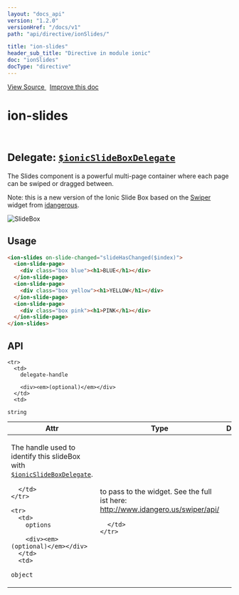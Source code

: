 ```yaml
---
layout: "docs_api"
version: "1.2.0"
versionHref: "/docs/v1"
path: "api/directive/ionSlides/"

title: "ion-slides"
header_sub_title: "Directive in module ionic"
doc: "ionSlides"
docType: "directive"
---
```


<div class="improve-docs">
  <a href='http://github.com/driftyco/ionic/tree/1.x/js/angular/directive/slides.js#L2'>
    View Source
  </a>
  &nbsp;
  <a href='http://github.com/driftyco/ionic/edit/1.x/js/angular/directive/slides.js#L2'>
    Improve this doc
  </a>
</div>




<h1 class="api-title">

  ion-slides



<br/>
<small>
  Delegate: <a href="/docs/api/service/$ionicSlideBoxDelegate/"><code>$ionicSlideBoxDelegate</code></a>
</small>

</h1>





The Slides component is a powerful multi-page container where each page can be swiped or dragged between.

Note: this is a new version of the Ionic Slide Box based on the [Swiper](http://www.idangero.us/swiper/#.Vmc1J-ODFBc) widget from
[idangerous](http://www.idangero.us/).

![SlideBox](http://ionicframework.com.s3.amazonaws.com/docs/controllers/slideBox.gif)








  
<h2 id="usage">Usage</h2>
  
```html
<ion-slides on-slide-changed="slideHasChanged($index)">
  <ion-slide-page>
    <div class="box blue"><h1>BLUE</h1></div>
  </ion-slide-page>
  <ion-slide-page>
    <div class="box yellow"><h1>YELLOW</h1></div>
  </ion-slide-page>
  <ion-slide-page>
    <div class="box pink"><h1>PINK</h1></div>
  </ion-slide-page>
</ion-slides>
```
  
  
<h2 id="api" style="clear:both;">API</h2>

<table class="table" style="margin:0;">
  <thead>
    <tr>
      <th>Attr</th>
      <th>Type</th>
      <th>Details</th>
    </tr>
  </thead>
  <tbody>
    
    <tr>
      <td>
        delegate-handle
        
        <div><em>(optional)</em></div>
      </td>
      <td>
        
  <code>string</code>
      </td>
      <td>
        <p>The handle used to identify this slideBox
with <a href="/docs/api/service/$ionicSlideBoxDelegate/"><code>$ionicSlideBoxDelegate</code></a>.</p>

        
      </td>
    </tr>
    
    <tr>
      <td>
        options
        
        <div><em>(optional)</em></div>
      </td>
      <td>
        
  <code>object</code>
      </td>
      <td>
        <p>to pass to the widget. See the full ist here: <a href="http://www.idangero.us/swiper/api/"><a href="http://www.idangero.us/swiper/api/">http://www.idangero.us/swiper/api/</a></a></p>

        
      </td>
    </tr>
    
  </tbody>
</table>

  

  





